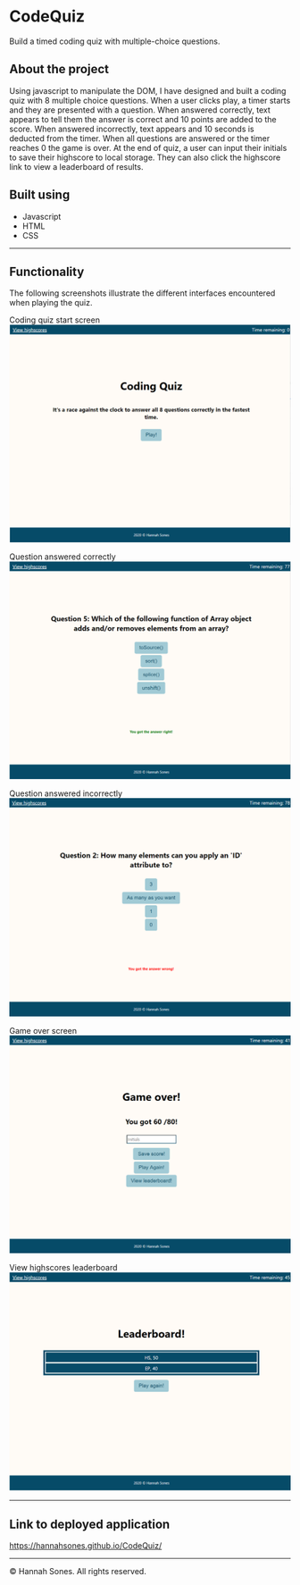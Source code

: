 # CodeQuiz
Build a timed coding quiz with multiple-choice questions.

## About the project
Using javascript to manipulate the DOM, I have designed and built a coding quiz with 8 multiple choice questions. When a user clicks play, a timer starts and they are presented with a question. When answered correctly, text appears to tell them the answer is correct and 10 points are added to the score. When answered incorrectly, text appears and 10 seconds is deducted from the timer. When all questions are answered or the timer reaches 0 the game is over.
At the end of quiz, a user can input their initials to save their highscore to local storage. They can also click the highscore link to view a leaderboard of results.

## Built using
* Javascript
* HTML
* CSS

----------

## Functionality
The following screenshots illustrate the different interfaces encountered when playing the quiz.

Coding quiz start screen
![alt text](https://github.com/HannahSones/CodeQuiz/blob/main/Screengrabs/CodeQuizHomepage.PNG)

Question answered correctly
![alt text](https://github.com/HannahSones/CodeQuiz/blob/main/Screengrabs/AnswerRight.PNG)

Question answered incorrectly
![alt text](https://github.com/HannahSones/CodeQuiz/blob/main/Screengrabs/AnswerWrong.PNG)

Game over screen
![alt text](https://github.com/HannahSones/CodeQuiz/blob/main/Screengrabs/GameOver.PNG)

View highscores leaderboard
![alt text](https://github.com/HannahSones/CodeQuiz/blob/main/Screengrabs/HighscoresLeaderboard.PNG)

-------------
## Link to deployed application
https://hannahsones.github.io/CodeQuiz/

------------
© Hannah Sones. All rights reserved.

